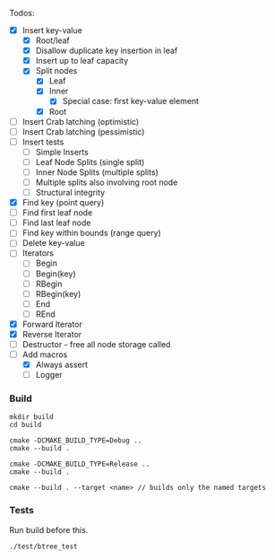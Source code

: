 Todos:

- [x] Insert key-value
    - [x] Root/leaf
    - [x] Disallow duplicate key insertion in leaf
    - [x] Insert up to leaf capacity
    - [x] Split nodes
        - [x] Leaf
        - [x] Inner
            - [x] Special case: first key-value element
        - [x] Root
- [ ] Insert Crab latching (optimistic)
- [ ] Insert Crab latching (pessimistic)
- [ ] Insert tests
    - [ ] Simple Inserts
    - [ ] Leaf Node Splits (single split)
    - [ ] Inner Node Splits (multiple splits)
    - [ ] Multiple splits also involving root node
    - [ ] Structural integrity
- [x] Find key (point query)
- [ ] Find first leaf node
- [ ] Find last leaf node
- [ ] Find key within bounds (range query)
- [ ] Delete key-value
- [ ] Iterators
    - [ ] Begin
    - [ ] Begin(key)
    - [ ] RBegin
    - [ ] RBegin(key)
    - [ ] End
    - [ ] REnd
- [x] Forward Iterator
- [x] Reverse Iterator
- [ ] Destructor - free all node storage
  called
- [ ] Add macros
    - [x] Always assert
    - [ ] Logger

### Build

```
mkdir build
cd build

cmake -DCMAKE_BUILD_TYPE=Debug ..
cmake --build .

cmake -DCMAKE_BUILD_TYPE=Release ..
cmake --build .

cmake --build . --target <name> // builds only the named targets
```

### Tests
Run build before this.

```
./test/btree_test
```